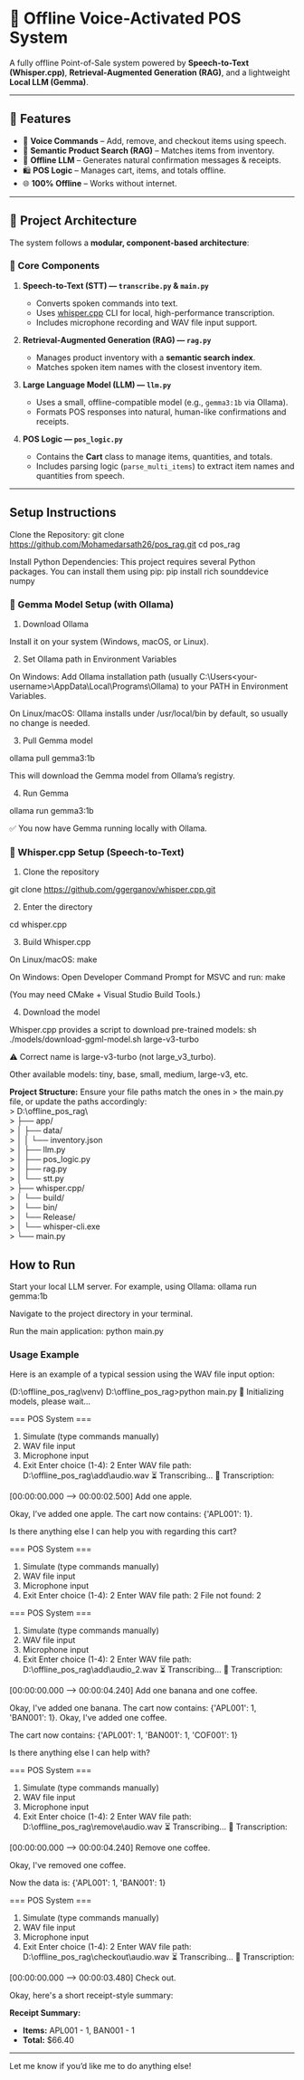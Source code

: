 # 🛒 Offline Voice-Activated POS System  

A fully offline Point-of-Sale system powered by **Speech-to-Text (Whisper.cpp)**, **Retrieval-Augmented Generation (RAG)**, and a lightweight **Local LLM (Gemma)**.  

---

## 📌 Features
- 🎤 **Voice Commands** – Add, remove, and checkout items using speech.  
- 🔎 **Semantic Product Search (RAG)** – Matches items from inventory.  
- 🤖 **Offline LLM** – Generates natural confirmation messages & receipts.  
- 🛍️ **POS Logic** – Manages cart, items, and totals offline.  
- 🌐 **100% Offline** – Works without internet.  

---

## 🚀 Project Architecture

The system follows a **modular, component-based architecture**:

### 🔹 Core Components
1. **Speech-to-Text (STT) — `transcribe.py` & `main.py`**  
   - Converts spoken commands into text.  
   - Uses [whisper.cpp](https://github.com/ggerganov/whisper.cpp) CLI for local, high-performance transcription.  
   - Includes microphone recording and WAV file input support.

2. **Retrieval-Augmented Generation (RAG) — `rag.py`**  
   - Manages product inventory with a **semantic search index**.  
   - Matches spoken item names with the closest inventory item.

3. **Large Language Model (LLM) — `llm.py`**  
   - Uses a small, offline-compatible model (e.g., `gemma3:1b` via Ollama).  
   - Formats POS responses into natural, human-like confirmations and receipts.

4. **POS Logic — `pos_logic.py`**  
   - Contains the **Cart** class to manage items, quantities, and totals.  
   - Includes parsing logic (`parse_multi_items`) to extract item names and quantities from speech.

---

## Setup Instructions

Clone the Repository:
git clone https://github.com/Mohamedarsath26/pos_rag.git
cd pos_rag

Install Python Dependencies:
This project requires several Python packages. You can install them using pip:
pip install rich sounddevice numpy

### 🔹 Gemma Model Setup (with Ollama)

1. Download Ollama

Install it on your system (Windows, macOS, or Linux).

2. Set Ollama path in Environment Variables

On Windows: Add Ollama installation path (usually C:\Users\<your-username>\AppData\Local\Programs\Ollama) to your PATH in Environment Variables.

On Linux/macOS: Ollama installs under /usr/local/bin by default, so usually no change is needed.

3. Pull Gemma model

ollama pull gemma3:1b

This will download the Gemma model from Ollama’s registry.

4. Run Gemma

ollama run gemma3:1b

✅ You now have Gemma running locally with Ollama.

### 🔹 Whisper.cpp Setup (Speech-to-Text)

1. Clone the repository

git clone https://github.com/ggerganov/whisper.cpp.git

2. Enter the directory

cd whisper.cpp

3. Build Whisper.cpp

On Linux/macOS:
make

On Windows: Open Developer Command Prompt for MSVC and run:
make

(You may need CMake + Visual Studio Build Tools.)

4. Download the model

Whisper.cpp provides a script to download pre-trained models:
sh ./models/download-ggml-model.sh large-v3-turbo

⚠️ Correct name is large-v3-turbo (not large_v3_turbo).

Other available models: tiny, base, small, medium, large-v3, etc.

**Project Structure:** Ensure your file paths match the ones in
        > the main.py file, or update the paths accordingly:\
        > D:\\offline_pos_rag\\\
        > ├── app/\
        > │ ├── data/\
        > │ │ └── inventory.json\
        > │ ├── llm.py\
        > │ ├── pos_logic.py\
        > │ ├── rag.py\
        > │ └── stt.py\
        > ├── whisper.cpp/\
        > │ └── build/\
        > │ └── bin/\
        > │ └── Release/\
        > │ └── whisper-cli.exe\
        > └── main.py

## How to Run

Start your local LLM server. For example, using Ollama: ollama run gemma:1b

Navigate to the project directory in your terminal.

Run the main application:
python main.py

### Usage Example

Here is an example of a typical session using the WAV file input option:

(D:\offline_pos_rag\venv) D:\offline_pos_rag>python main.py
🔄 Initializing models, please wait...

=== POS System ===
1. Simulate (type commands manually)
2. WAV file input
3. Microphone input
4. Exit
Enter choice (1-4): 2
Enter WAV file path: D:\offline_pos_rag\add\audio.wav
⏳ Transcribing...
📝 Transcription:


[00:00:00.000 --> 00:00:02.500]    Add one apple.

Okay, I’ve added one apple. The cart now contains: {'APL001': 1}. 

Is there anything else I can help you with regarding this cart?

=== POS System ===
1. Simulate (type commands manually)
2. WAV file input
3. Microphone input
4. Exit
Enter choice (1-4): 2
Enter WAV file path: 2
File not found: 2

=== POS System ===
1. Simulate (type commands manually)
2. WAV file input
3. Microphone input
4. Exit
Enter choice (1-4): 2
Enter WAV file path: D:\offline_pos_rag\add\audio_2.wav
⏳ Transcribing...
📝 Transcription:


[00:00:00.000 --> 00:00:04.240]    Add one banana and one coffee.

Okay, I've added one banana. The cart now contains: {'APL001': 1, 'BAN001': 1}.
Okay, I've added one coffee.

The cart now contains: {'APL001': 1, 'BAN001': 1, 'COF001': 1}

Is there anything else I can help with?

=== POS System ===
1. Simulate (type commands manually)
2. WAV file input
3. Microphone input
4. Exit
Enter choice (1-4): 2
Enter WAV file path: D:\offline_pos_rag\remove\audio.wav
⏳ Transcribing...
📝 Transcription:


[00:00:00.000 --> 00:00:04.240]    Remove one coffee.

Okay, I've removed one coffee.

Now the data is: {'APL001': 1, 'BAN001': 1}

=== POS System ===
1. Simulate (type commands manually)
2. WAV file input
3. Microphone input
4. Exit
Enter choice (1-4): 2
Enter WAV file path: D:\offline_pos_rag\checkout\audio.wav
⏳ Transcribing...
📝 Transcription:


[00:00:00.000 --> 00:00:03.480]    Check out.

Okay, here's a short receipt-style summary:

**Receipt Summary:**

* **Items:** APL001 - 1, BAN001 - 1
* **Total:** $66.40

---

Let me know if you’d like me to do anything else!

